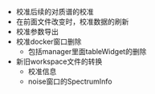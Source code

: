 - 校准后续的对质谱的校准
- 在前面文件改变时，校准数据的刷新
- 校准参数导出
- 校准docker窗口删除
  - 包括manager里面tableWidget的删除
- 新旧workspace文件的转换
  - 校准信息
  - noise窗口的SpectrumInfo